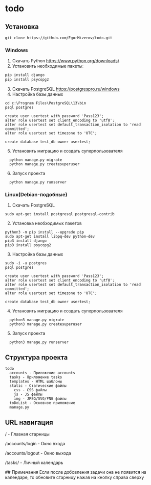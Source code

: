 # todo

## Установка
```
git clone https://github.com/EgorMizerov/todo.git
```
### Windows
1. Скачать Python
https://www.python.org/downloads/
2. Установить необходимые пакеты:
  ```python -m pip install --upgrade pip
  pip install django
  pip install psycopg2
  ```
3. Скачать PostgreSQL
https://postgrespro.ru/windows
4. Настройка базы данных
  ```
  cd c:\Program Files\PostgreSQL\13\bin
  psql postgres
  
  create user usertest with password 'Pass123';
  alter role usertest set client_encoding to 'utf8';
  alter role usertest set default_transaction_isolation to 'read committed';
  alter role usertest set timezone to 'UTC';
  
  create database test_db owner usertest;
```
5. Установить миграцию и создать суперпользователя
```
  python manage.py migrate
  python manage.py createsuperuser
```
6. Запуск проекта
```
  python manage.py runserver
```


### Linux(Debian-подобные)
1. Скачать PostgreSQL
```
sudo apt-get install postgresql postgresql-contrib
```
2. Установка необходимых пакетов
  ```
  python3 -m pip install --upgrade pip
  sudo apt-get install libpq-dev python-dev
  pip3 install django
  pip3 install psycopg2
  ```
3. Настройка базы данных
  ```
  sudo -i -u postgres
  psql postgres
  
  create user usertest with password 'Pass123';
  alter role usertest set client_encoding to 'utf8';
  alter role usertest set default_transaction_isolation to 'read committed';
  alter role usertest set timezone to 'UTC';
  
  create database test_db owner usertest;
```
4. Установить миграцию и создать суперпользователя
```
  python3 manage.py migrate
  python3 manage.py createsuperuser
```
5. Запуск проекта
```
  python3 manage.py runserver
```
Структура проекта
-----------------
```
todo
  accounts - Приложение accounts
  tasks - Приложение tasks
  templates - HTML шаблоны
  static - Статические файлы
    css - CSS файлы
    js - JS файлы
    img - JPEG/SVG/PNG файлы
  toDoList - Основное приложение
  manage.py
```
## URL навигация
<p>/ - Главная старницы</p>
<p>/accounts/login - Окно входа</p>
<p>/accounts/logout - Окно выхода</p>
<p>/tasks/ - Личный календарь</p>
## Примечания
Если после добовления задачи она не появится на календаре, то обновите старницу нажав на кнопку справа сверху
